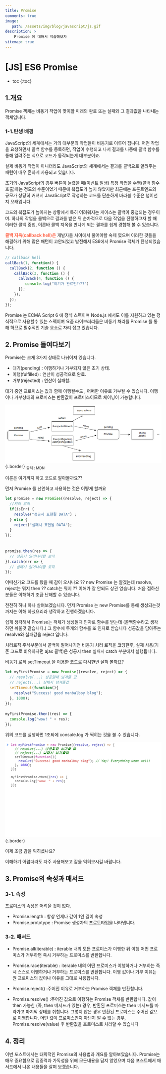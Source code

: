 ```yaml
---
title: Promise
comments: true
image: 
   path: /assets/img/blog/javascript/js.gif
description: >
    Promise 에 대해서 학습해보자
sitemap: true
---
```


# [JS] ES6 Promise

* toc
{:toc}


## 1.개요
Promise 객체는 비동기 작업이 맞이할 미래의 완료 또는 실패와 그 결과값을 나타내는 객체입니다. 

### 1-1.탄생 배경
JavaScript의 세계에서는 거의 대부분의 작업들이 비동기로 이루어 집니다. 어떤 작업을 요청하면서 콜백 함수를 등록하면, 작업이 수행되고 나서 결과를 나중에 콜백 함수를 통해 알려주는 식으로 코드가 동작되는게 대부분이죠. 

실제 비동기 작업이 아니더라도 JavaScript의 세계에서는 결과를 콜백으로 알려주는 패턴이 매우 흔하게 사용되고 있습니다. 

초기의 JavaScript의 경우 버튼이 눌렸을 때(이벤트 발생) 특정 작업을 수행(콜백 함수 호출)하는 정도의 수준이었기 때문에 복잡도가 높지 않았지만 최근에는 프론트엔드의 규모가 상당히 커져서 JavaScript로 작성하는 코드를 단순하게 바라볼 수준은 넘어선지 오래입니다. 

코드의 복잡도가 높아지는 상황에서 특히 어려워지는 케이스는 콜백이 중첩되는 경우이며. 하나의 작업을 콜백으로 결과를 받은 뒤 순차적으로 다음 작업을 진행하고자 할 때 이러한 콜백 중첩, 이른바 콜백 지옥을 만나게 되는 결과를 쉽게 경헙해 볼 수 있습니다. 

<strong style="color:tomato">콜백 지옥(callback hell)은</strong> 개발자들 사이에서 풀어야할 숙제 였으며 이러한 것들을 해결하기 위해 많은 패턴이 고안되었고 발전해서 ES6에서 Promise 객체가 탄생되었습니다.  


```js
// callback hell
callBack(1, function() {
  callBack(2, function () {
    callBack(3, function () {
      callBack(4, function () {
         console.log("여기가 완료인가??")
      });
    });
  });
});
```

Promise 는 ECMA Script 6 에 정식 스펙이며 Node.js 에서도 이를 지원하고 있는 정식적으로 사용할수 있는 스펙이며 요즘 라이브러리들은 비동기 처리를 Promise 를 통해 하므로 필수적인 기술 요소로 자리 잡고 있습니다. 

## 2. Promise 들여다보기
Promise는 크게 3가지 상태로 나뉘어져 있습니다. 
- 대기(pending) : 이행하거나 거부되지 않은 초기 상태.
- 이행(fulfilled) : 연산이 성공적으로 완료.
- 거부(rejected) : 연산이 실패함.

대기 중인 프로미스는 값과 함께 이행될수도 , 어떠한 이유로 거부될 수 있습니다. 
이행이나 거부상태의 프로미스는 반환값이 프로미스이므로 체이닝이 가능합니다. 


![promise](/assets/img/blog/javascript/2021/04/12.PNG  "promise"){:.border}
 <sub>출처 : MDN</sub>


이론은 여기까지 하고 코드로 알아볼까요??

먼저 Promise 를 선언하고 사용하는 것은 어떻게 할까요 

```js
let promise = new Promise((resolve, reject) => {
  //처리 로직
  if(isErr) {
    resolve("성공시 표현될 DATA") ;
  } else {
    reject("실패시 표현될 DATA");
  }
});


promise.then(res => {
  // 성공시 일어나야할 로직
}).catch(err => {
  // 실패시 일어나야할 로직
});
```

어떠신가요 코드를 봤을 때 감이 오시나요 ?? new Promise 는 알겠는데 resolve, reject는 뭐지 then ?? catch는 뭐지 ?? 이해가 잘 안되도 상관 없습니다. 처음 접하신 분들은 이해하기 조금 난해할 수 있습니다. 

천천히 하나 하나 살펴보겠습니다. 먼저 Promise 는 new Promise를 통해 생성되는것 까지는 이해 하셨으리라 생각하고 진행하겠습니다. 

쉽게 생각해서 Promise는 객체가 생성될때 인자로 함수를 받는데 (콜백함수라고 생각하면 쉬울것 같습니다.) 그 함수에 두개의 함수를 또 인자로 받습니다 
성공값을 담아주는 resolve와 실패값을 reject 입니다. 

처리로직 주석부분에서 콜백이 일어나기전 비동기 처리 로직을 코딩한후, 
실제 사용(기존 코드로 비유하자면 ajax 콜백)은 성공시 then 실패시 catch 부분에서 실행됩니다.  

비동기 로직 setTimeout 을 이용한 코드로 다시한번 살펴 볼까요? 

```js
let myFirstPromise = new Promise((resolve, reject) => {
  // resolve(...) 성공할때 넘겨줄 값 
  // reject(...) 실패시 넘겨줄값
  setTimeout(function(){
    resolve("Success! good manbalboy blog"); 
  }, 1000);
});

myFirstPromise.then((res) => {
  console.log("wow! " + res);
});
```

위의 코드를 실행하면 1초되에 console.log 가 찍히는 것을 볼 수 있습니다. 

![promise](/assets/img/blog/javascript/2021/04/13.gif  "promise"){:.border}

이제 조금 감을 익히셨나요?

이해하기 어렵더라도 자주 사용해보고 감을 익혀보시길 바랍니다. 

## 3. Promise의 속성과 매서드
### 3-1. 속성
프로미스의 속성은 어려울 것이 없다. 
- Promise.length : 항상 언제나 값이 1인 길이 속성
- Promise.prototype : Promise 생성자의 프로토타입을 나타냅니다. 

### 3-2. 매서드
- Promise.all(iterable) : iterable 내의 모든 프로미스가 이행한 뒤 이행 어떤 프로미스가 거부하면 즉시 거부하는 프로미스를 반환합니다.

- Promise.race(iterable) : iterable 내의 어떤 프로미스가 이행하거나 거부하는 즉시 스스로 이행하거나 거부하는 프로미스를 반환합니다. 이행 값이나 거부 이유는 원 프로미스의 값이나 이유를 그대로 사용합니다.

- Promise.reject() :주어진 이유로 거부하는 Promise 객체를 반환합니다.

- Promise.resolve() :주어진 값으로 이행하는 Promise 객체를 반환합니다. 값이 then 가능한 (즉, then 메서드가 있는) 경우, 반환된 프로미스는 then 메서드를 따라가고 마지막 상태를 취합니다. 그렇지 않은 경우 반환된 프로미스는 주어진 값으로 이행합니다. 어떤 값이 프로미스인지 아닌지 알 수 없는 경우, Promise.resolve(value) 후 반환값을 프로미스로 처리할 수 있습니다


## 4. 정리 
이번 포스트에서는 대략적인 Promise의 사용법과 개요를 알아보았습니다. Promise는 매우 중요함으로 집중력과 가독성을 위해 모든내용을 담지 않았으며 다음 포스트에서 매서드에서 나온 내용들을 살펴 보겠습니다. 

